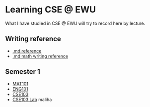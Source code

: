 # Learning CSE @ EWU

What I have studied in CSE @ EWU will try to record here by lecture.

## Writing reference

- [.md reference](https://github.com/adam-p/markdown-here/wiki/Markdown-Cheatsheet)
- [.md math writing reference](https://csrgxtu.github.io/2015/03/20/Writing-Mathematic-Fomulars-in-Markdown/)

## Semester 1

- [MAT101](/Semester-1/MAT101/README.md)
- [ENG101](/Semester-1/ENG101/README.md)
- [CSE103](/Semester-1/CSE103/README.md)
- [CSE103 Lab](/Semester-1/CSE103%20LAB/README.md)
  maliha
